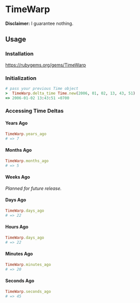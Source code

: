 # TimeWarp

**Disclaimer:** I guarantee nothing.

## Usage

### Installation

https://rubygems.org/gems/TimeWarp

### Initialization

```ruby
# pass your previous Time object
>  TimeWarp.delta_time Time.new(2006, 01, 02, 13, 43, 51)
=> 2006-01-02 13:43:51 -0700
```

### Accessing Time Deltas

#### Years Ago

```ruby
TimeWarp.years_ago
# => 7
```

#### Months Ago

```ruby
TimeWarp.months_ago
# => 5
```

#### Weeks Ago

*Planned for future release.*

#### Days Ago

```ruby
TimeWarp.days_ago
# => 22
```

#### Hours Ago

```ruby
TimeWarp.days_ago
# => 22
```

#### Minutes Ago

```ruby
TimeWarp.minutes_ago
# => 20
```

#### Seconds Ago

```ruby
TimeWarp.seconds_ago
# => 45
```
